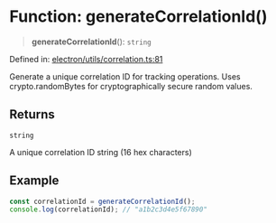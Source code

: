 # Function: generateCorrelationId()

> **generateCorrelationId**(): `string`

Defined in: [electron/utils/correlation.ts:81](https://github.com/Nick2bad4u/Uptime-Watcher/blob/main/electron/utils/correlation.ts#L81)

Generate a unique correlation ID for tracking operations. Uses
crypto.randomBytes for cryptographically secure random values.

## Returns

`string`

A unique correlation ID string (16 hex characters)

## Example

```typescript
const correlationId = generateCorrelationId();
console.log(correlationId); // "a1b2c3d4e5f67890"
```
